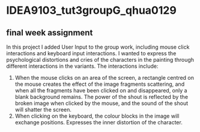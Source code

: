 # IDEA9103_tut3groupG_qhua0129
## final week assignment
In this project
I added User Input to the group work, including mouse click interactions and keyboard input interactions. I wanted to express the psychological distortions and cries of the characters in the painting through different interactions in the variants.
The interactions include:
1. When the mouse clicks on an area of the screen, a rectangle centred on the mouse creates the effect of the image fragments scattering, and when all the fragments have been clicked on and disappeared, only a blank background remains. The power of the shout is reflected by the broken image when clicked by the mouse, and the sound of the shout will shatter the screen.
2. When clicking on the keyboard, the colour blocks in the image will exchange positions. Expresses the inner distortion of the character.
